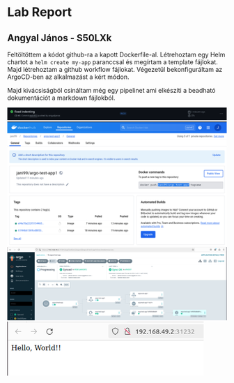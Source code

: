 # Lab Report  
## Angyal János - S50LXk  

Feltöltöttem a kódot github-ra a kapott Dockerfile-al. 
Létrehoztam egy Helm chartot a `helm create my-app` paranccsal és megírtam a template fájlokat.
Majd létrehoztam a github workflow fájlokat. Végezetül bekonfiguráltam az ArgoCD-ben az alkalmazást a kért módon.

Majd kivácsiságból csináltam még egy pipelinet ami elkészíti a beadható dokumentációt a markdown fájlokból.  

![](github-actions.png "github Actions successfully ran")  
![](dockerhub.png "image on dockerhub")  
![](argocd.png "Argo cd managed components")  
![](app.png "App running")  
